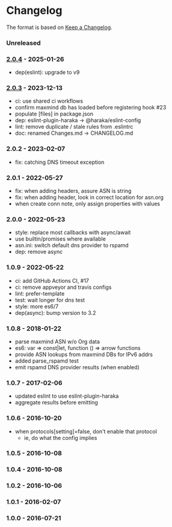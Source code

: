# Changelog

The format is based on [Keep a Changelog](https://keepachangelog.com/).

### Unreleased

### [2.0.4] - 2025-01-26

- dep(eslint): upgrade to v9


### [2.0.3] - 2023-12-13

- ci: use shared ci workflows
- confirm maxmind db has loaded before registering hook #23
- populate [files] in package.json
- dep: eslint-plugin-haraka -> @haraka/eslint-config
- lint: remove duplicate / stale rules from .eslintrc
- doc: renamed Changes.md -> CHANGELOG.md

### 2.0.2 - 2023-02-07

- fix: catching DNS timeout exception

### 2.0.1 - 2022-05-27

- fix: when adding headers, assure ASN is string
- fix: when adding header, look in correct location for asn.org
- when create conn note, only assign properties with values

### 2.0.0 - 2022-05-23

- style: replace most callbacks with async/await
- use builtin/promises where available
- asn.ini: switch default dns provider to rspamd
- dep: remove async

### 1.0.9 - 2022-05-22

- ci: add GitHub Actions CI, #17
- ci: remove appveyor and travis configs
- lint: prefer-template
- test: wait longer for dns test
- style: more es6/7
- dep(async): bump version to 3.2

### 1.0.8 - 2018-01-22

- parse maxmind ASN w/o Org data
- es6: var => const|let, function () => arrow functions
- provide ASN lookups from maxmind DBs for IPv6 addrs
- added parse_rspamd test
- emit rspamd DNS provider results (when enabled)

### 1.0.7 - 2017-02-06

- updated eslint to use eslint-plugin-haraka
- aggregate results before emitting

### 1.0.6 - 2016-10-20

- when protocols[setting]=false, don't enable that protocol
  - ie, do what the config implies

### 1.0.5 - 2016-10-08

### 1.0.4 - 2016-10-08

### 1.0.2 - 2016-10-06

### 1.0.1 - 2016-02-07

### 1.0.0 - 2016-07-21

[1.0.9]: https://github.com/haraka/haraka-plugin-asn/releases/tag/v1.0.9
[2.0.0]: https://github.com/haraka/haraka-plugin-asn/releases/tag/v2.0.0
[2.0.1]: https://github.com/haraka/haraka-plugin-asn/releases/tag/2.0.1
[2.0.2]: https://github.com/haraka/haraka-plugin-asn/releases/tag/v2.0.2
[2.0.3]: https://github.com/haraka/haraka-plugin-asn/releases/tag/2.0.3
[2.0.4]: https://github.com/haraka/haraka-plugin-asn/releases/tag/v2.0.4
